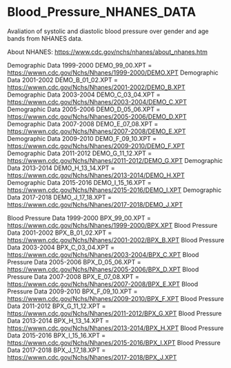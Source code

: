 # Blood_Pressure_NHANES_DATA
Avaliation of systolic and diastolic blood pressure over gender and age bands from NHANES data.

About NHANES: https://www.cdc.gov/nchs/nhanes/about_nhanes.htm

Demographic Data 1999-2000 
DEMO_99_00.XPT = https://wwwn.cdc.gov/Nchs/Nhanes/1999-2000/DEMO.XPT
Demographic Data 2001-2002
DEMO_B_01_02.XPT = https://wwwn.cdc.gov/Nchs/Nhanes/2001-2002/DEMO_B.XPT
Demographic Data 2003-2004
DEMO_C_03_04.XPT = https://wwwn.cdc.gov/Nchs/Nhanes/2003-2004/DEMO_C.XPT
Demographic Data 2005-2006
DEMO_D_05_06.XPT = https://wwwn.cdc.gov/Nchs/Nhanes/2005-2006/DEMO_D.XPT
Demographic Data 2007-2008
DEMO_E_07_08.XPT = https://wwwn.cdc.gov/Nchs/Nhanes/2007-2008/DEMO_E.XPT
Demographic Data 2009-2010
DEMO_F_09_10.XPT = https://wwwn.cdc.gov/Nchs/Nhanes/2009-2010/DEMO_F.XPT
Demographic Data 2011-2012
DEMO_G_11_12.XPT = https://wwwn.cdc.gov/Nchs/Nhanes/2011-2012/DEMO_G.XPT
Demographic Data 2013-2014
DEMO_H_13_14.XPT = https://wwwn.cdc.gov/Nchs/Nhanes/2013-2014/DEMO_H.XPT
Demographic Data 2015-2016
DEMO_I_15_16.XPT = https://wwwn.cdc.gov/Nchs/Nhanes/2015-2016/DEMO_I.XPT
Demographic Data 2017-2018
DEMO_J_17_18.XPT = https://wwwn.cdc.gov/Nchs/Nhanes/2017-2018/DEMO_J.XPT

Blood Pressure Data 1999-2000
BPX_99_00.XPT   = https://wwwn.cdc.gov/Nchs/Nhanes/1999-2000/BPX.XPT
Blood Pressure Data 2001-2002
BPX_B_01_02.XPT = https://wwwn.cdc.gov/Nchs/Nhanes/2001-2002/BPX_B.XPT
Blood Pressure Data 2003-2004
BPX_C_03_04.XPT = https://wwwn.cdc.gov/Nchs/Nhanes/2003-2004/BPX_C.XPT
Blood Pressure Data 2005-2006
BPX_D_05_06.XPT = https://wwwn.cdc.gov/Nchs/Nhanes/2005-2006/BPX_D.XPT
Blood Pressure Data 2007-2008
BPX_E_07_08.XPT = https://wwwn.cdc.gov/Nchs/Nhanes/2007-2008/BPX_E.XPT
Blood Pressure Data 2009-2010
BPX_F_09_10.XPT = https://wwwn.cdc.gov/Nchs/Nhanes/2009-2010/BPX_F.XPT
Blood Pressure Data 2011-2012
BPX_G_11_12.XPT = https://wwwn.cdc.gov/Nchs/Nhanes/2011-2012/BPX_G.XPT
Blood Pressure Data 2013-2014
BPX_H_13_14.XPT = https://wwwn.cdc.gov/Nchs/Nhanes/2013-2014/BPX_H.XPT
Blood Pressure Data 2015-2016
BPX_I_15_16.XPT = https://wwwn.cdc.gov/Nchs/Nhanes/2015-2016/BPX_I.XPT
Blood Pressure Data 2017-2018
BPX_J_17_18.XPT = https://wwwn.cdc.gov/Nchs/Nhanes/2017-2018/BPX_J.XPT

